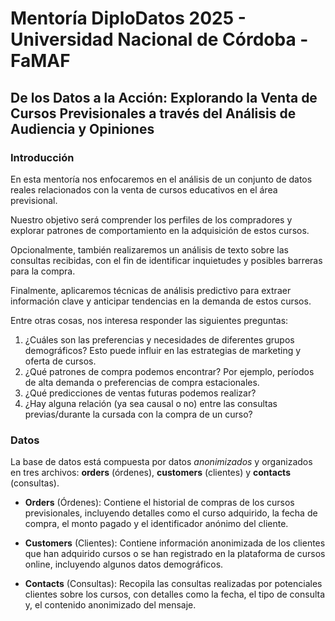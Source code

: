# Mentoría DiploDatos 2025 - Universidad Nacional de Córdoba - FaMAF
## De los Datos a la Acción: Explorando la Venta de Cursos Previsionales a través del Análisis de Audiencia y Opiniones

### Introducción
En esta mentoría nos enfocaremos en el análisis de un conjunto de datos reales relacionados con la venta de cursos educativos en el área previsional.

Nuestro objetivo será comprender los perfiles de los compradores y explorar patrones de comportamiento en la adquisición de estos cursos. 

Opcionalmente, también realizaremos un análisis de texto sobre las consultas recibidas, con el fin de identificar inquietudes y posibles barreras para la compra.

Finalmente, aplicaremos técnicas de análisis predictivo para extraer información clave y anticipar tendencias en la demanda de estos cursos.

Entre otras cosas, nos interesa responder las siguientes preguntas: 
1) ¿Cuáles son  las preferencias y necesidades de diferentes grupos demográficos? Esto puede influir en las estrategias de marketing y oferta de cursos.
2) ¿Qué patrones de compra podemos encontrar? Por ejemplo,  períodos de alta demanda o preferencias de compra estacionales.
3)  ¿Qué predicciones de ventas futuras podemos realizar?
4) ¿Hay alguna relación (ya sea causal o no) entre las consultas previas/durante la cursada con la compra de un curso?

### Datos

La base de datos está compuesta por datos *anonimizados* y organizados en tres archivos: **orders** (órdenes), **customers** (clientes) y **contacts** (consultas).

- **Orders** (Órdenes): Contiene el historial de compras de los cursos previsionales, incluyendo detalles como el curso adquirido, la fecha de compra, el monto pagado y el identificador anónimo del cliente.

- **Customers** (Clientes): Contiene información anonimizada de los clientes que han adquirido cursos o se han registrado en la plataforma de cursos online, incluyendo algunos datos demográficos.

- **Contacts** (Consultas): Recopila las consultas realizadas por potenciales clientes sobre los cursos, con detalles como la fecha, el tipo de consulta y, el contenido anonimizado del mensaje.

